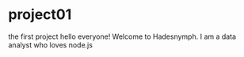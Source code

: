 # project01
the first project
hello everyone!
Welcome to Hadesnymph. I am a data analyst who loves node.js
